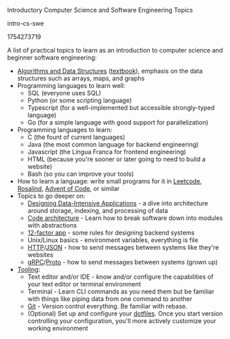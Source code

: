 Introductory Computer Science and Software Engineering Topics

intro-cs-swe

1754273719

A list of practical topics to learn as an introduction to computer science and beginner software engineering:

- [Algorithms and Data Structures](https://www.geeksforgeeks.org/dsa/introduction-to-data-structures/) ([textbook](https://en.wikipedia.org/wiki/Introduction_to_Algorithms)), emphasis on the data structures such as arrays, maps, and graphs
- Programming languages to learn well:
    - SQL (everyone uses SQL)
    - Python (or some scripting language)
    - Typescript (for a well-implemented but accessible strongly-typed language)
    - Go (for a simple language with good support for parallelization)
- Programming languages to learn:
    - C (the fount of current languages)
    - Java (the most common language for backend engineering)
    - Javascript (the Lingua Franca for frontend engineering)
    - HTML (because you're sooner or later going to need to build a website)
    - Bash (so you can improve your tools)
- How to learn a language: write small programs for it in [Leetcode](https://leetcode.com/), [Rosalind](https://rosalind.info/problems/list-view/?location=algorithmic-heights), [Advent of Code](https://adventofcode.com/), or similar
- Topics to go deeper on:
    - [Designing Data-Intensive Applications](https://www.oreilly.com/library/view/designing-data-intensive-applications/9781491903063/) - a dive into architecture around storage, indexing, and processing of data
    - [Code architecture](https://aosabook.org/en/index.html) - Learn how to break software down into modules with abstractions
    - [12-factor app](https://12factor.net/) - some rules for designing backend systems
    - Unix/Linux basics - environment variables, everything is file
    - [HTTP](https://www.syncfusion.com/succinctly-free-ebooks/http)/[JSON](http://json.org/) - how to send messages between systems like they're websites
    - [gRPC](https://github.com/akshayjshah/grpc-demystified)/[Proto](https://protobuf.dev/) - how to send messages between systems (grown up)
- [Tooling](https://missing.csail.mit.edu/):
    - Text editor and/or IDE - know and/or configure the capabilities of your text editor or terminal environment
    - Terminal - Learn CLI commands as you need them but be familiar with things like piping data from one command to another
    - [Git](https://learngitbranching.js.org/) - Version control everything.  Be familiar with rebase.
    - (Optional) Set up and configure your [dotfiles](https://dotfiles.github.io/).  Once you start version controlling your configuration, you'll more actively customize your working environment
